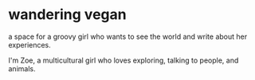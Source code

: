 # wandering vegan

a space for a groovy girl who wants to see the world and write about her experiences. 

I'm Zoe, a multicultural girl who loves exploring, talking to people, and animals. 
